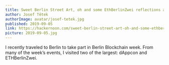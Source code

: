 ```yaml
---
title: Sweet Berlin Street Art, oh and some EthBerlinZwei reflections as well
author: Josef Tětek
authorImage: avatar/josef-tetek.jpg
published: 2019-09-05
link: https://hackernoon.com/sweet-berlin-street-art-oh-and-some-ethberlinzwei-reporting-as-well-dc263vmx
picture: 2019-09-05.jpg
---
```


I recently traveled to Berlin to take part in Berlin Blockchain week. From many of the week’s events, I visited two of the largest: dAppcon and ETHBerlinZwei.
